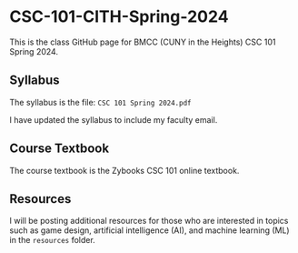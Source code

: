 # CSC-101-CITH-Spring-2024

This is the class GitHub page for BMCC (CUNY in the Heights) CSC 101 Spring 2024.

## Syllabus

The syllabus is the file: `CSC 101 Spring 2024.pdf`

I have updated the syllabus to include my faculty email.

## Course Textbook

The course textbook is the Zybooks CSC 101 online textbook.

## Resources

I will be posting additional resources for those who are interested in topics such as game design, artificial intelligence (AI), and machine learning (ML) in the `resources` folder.